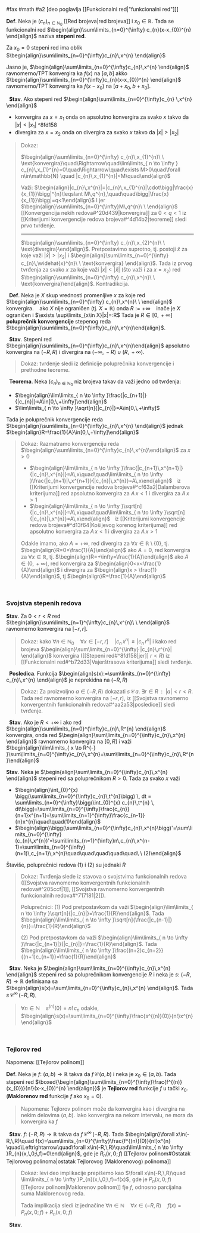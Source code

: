 #fax #math #a2 [deo poglavlja [[Funkcionalni red|"funkcionalni red"]]]
$\:$

**Def**. Neka je $\big(c_{n}\big)_{n\in\mathbb{N}_{0}}$ [[Red brojeva|red brojeva]] i $x_{0}\in\mathbb{R}$. Tada se funkcionalni red $\begin{align}\sum\limits_{n=0}^{\infty} c_{n}(x-x_{0})^{n} \end{align}$ naziva **stepeni red**.

Za $x_{0}=0$ stepeni red ima oblik $\begin{align}\sum\limits_{n=0}^{\infty}c_{n}\,x^{n} \end{align}$

Jasno je, $\begin{align}\sum\limits_{n=0}^{\infty}c_{n}\,x^{n} \end{align}$ ravnomerno/TPT konvergira ka $f(x)$ na $[a,\,b]$ akko  $\begin{align}\sum\limits_{n=0}^{\infty}c_{n}(x-x_{0})^{n} \end{align}$ ravnomerno/TPT konvergira ka $f(x-x_{0})$ na $[a+x_{0},\,b+x_{0}]$.

$\:$
**Stav**. Ako stepeni red $\begin{align}\sum\limits_{n=0}^{\infty}c_{n} \,x^{n} \end{align}$
- konvergira za $x=x_{1}$ onda on apsolutno konvergira za svako $x$ takvo da $|x|<|x_{1}|$ ^8fd158
- divergira za $x=x_{2}$ onda on divergira za svako $x$ takvo da $|x|>|x_{2}|$

> Dokaz:
>
> $\begin{align}\sum\limits_{n=0}^{\infty} c_{n}\,x_{1}^{n}\ \ \text{konvergira}\quad\Rightarrow\quad\lim\limits_{ n \to \infty } c_{n}\,x_{1}^{n}=0\quad\Rightarrow\quad\exists M>0\quad\forall n\in\mathbb{N} \quad |c_{n}\,x_{1}^{n}|<M\quad\end{align}$
>
> Važi: 
> $\begin{align}|c_{n}\,x^{n}|=|c_{n}\,x_{1}^{n}|\cdot\bigg|\frac{x}{x_{1}}\bigg|^{n}\leqslant M\,q^{n},\quad\quad\bigg|\frac{x}{x_{1}}\bigg|=q<1\end{align}$
> I jer $\begin{align}\sum\limits_{n=0}^{\infty}M\,q^{n}\ \ \end{align}$ [[Konvergencija nekih redova#^20d439|konvergira]] za $0<q<1$ iz [[Kriterijumi konvergencije redova brojeva#^4d14b2|teoreme]] sledi prvo tvrđenje.
> ___
> $\begin{align}\sum\limits_{n=0}^{\infty} c_{n}\,x_{2}^{n}\ \ \text{divergira}\end{align}$.
> Pretpostavimo suprotno, tj. postoji $\widehat{x}$ za koje važi $|\widehat{x}|>|x_{2}|$ i $\begin{align}\sum\limits_{n=0}^{\infty} c_{n}\,\widehat{x}^{n}\ \ \text{konvergira} \end{align}$. Tada iz prvog tvrđenja za svako $x$ za koje važi $|x|<|\widehat{x}|$ (što važi i za $x= x_{2}$) red $\begin{align}\sum\limits_{n=0}^{\infty} c_{n}\,x^{n}\ \ \text{konvergira}\end{align}$. Kontradikcija.

$\:$
**Def**. Neka je $X$ skup vrednosti promenljive $x$ za koje red $\begin{align}\sum\limits_{n=0}^{\infty} c_{n}\,x^{n}\ \  \end{align}$ konvergira.
$\ \:$ ako $X$ nije ograničen (tj. $X=\mathbb{R}$) onda $R:=+\infty$
$\ \:$ inače je $X$ ograničen i $\exists \sup\limits_{x\in X}|x|=:R$
Tada je $R\in[0,\,+\infty]$ **poluprečnik konvergencije** stepenog reda $\begin{align}\sum\limits_{n=0}^{\infty}c_{n}\,x^{n}\end{align}$.

$\:$
**Stav**. Stepeni red $\begin{align}\sum\limits_{n=0}^{\infty}c_{n}\,x^{n}\end{align}$ apsolutno konvergira na $(-R,\,R)$ i divergira na $(-\infty,\,-R)\cup(R,\,+\infty)$.
> Dokaz: tvrđenje sledi iz definicije poluprečnika konvergencije i prethodne teoreme.

$\:$
**Teorema**. Neka $\big(c_{n}\big)_{n\in\mathbb{N}_{0}}$ niz brojeva takav da važi jedno od tvrđenja:
- $\begin{align}\lim\limits_{ n \to \infty }\frac{|c_{n+1}|}{|c_{n}|}=A\in[0,\,+\infty]\end{align}$
- $\lim\limits_{ n \to \infty }\sqrt[n]{|c_{n}|}=A\in[0,\,+\infty]$

Tada je poluprečnik konvergencije reda $\begin{align}\sum\limits_{n=0}^{\infty}c_{n}\,x^{n} \end{align}$ jednak $\begin{align}R=\frac{1}{A}\in[0,\,+\infty]\end{align}$
> Dokaz:
> Razmatramo konvergenciju reda $\begin{align}\sum\limits_{n=0}^{\infty}c_{n}\,x^{n}\end{align}$ za $x>0$
> - $\begin{align}\lim\limits_{ n \to \infty }\frac{|c_{n+1}\,x^{n+1}|}{|c_{n}\,x^{n}|}=A\,x\quad\quad\lim\limits_{ n \to \infty }\frac{|c_{n+1}|\,x^{n+1}}{|c_{n}|\,x^{n}}=A\,x\end{align}$
>   $\:$
> iz [[Kriterijumi konvergencije redova brojeva#^cf63a2|Dalamberova kriterijuma]] red apsolutno konvergira za $A\,x<1$ i divergira za $A\,x>1$
> $\:$
> - $\begin{align}\lim\limits_{ n \to \infty }\sqrt[n]{|c_{n}\,x^{n}|}=A\,x\quad\quad\lim\limits_{ n \to \infty }\sqrt[n]{|c_{n}|\,x^{n}}=A\,x\end{align}$
>   $\:$
> iz [[Kriterijumi konvergencije redova brojeva#^d13f64|Košijevog korenog kriterijuma]] red apsolutno konvergira za $A\,x<1$ i divergira za $A\,x>1$
> 
> Odakle imamo, 
> ako $A=+\infty$, red divergira za $\forall x\in\mathbb{R}\setminus\{0\}$, tj. $\begin{align}R=0=\frac{1}{A}\end{align}$
> ako $A=0$, red konvergira za $\forall x\in\mathbb{R}$, tj. $\begin{align}R=+\infty=\frac{1}{A}\end{align}$ 
> ako $A\in(0,\,+\infty)$, red konvergira za $\begin{align}0<x<\frac{1}{A}\end{align}$ i divergira za $\begin{align}x > \frac{1}{A}\end{align}$, tj $\begin{align}R=\frac{1}{A}\end{align}$

$\:$
### Svojstva stepenih redova

**Stav**. Za $0<r<R$ red $\ \:$ $\begin{align}\sum\limits_{n=1}^{\infty}c_{n}\,x^{n}\ \ \end{align}$ ravnomerno konvergira na $[-r,\,r]$.
> Dokaz: kako $\forall n\in\mathbb{N}_{0}\quad\forall x\in[-r,\,r]\quad|c_{n}\,x^{n}|\leqslant|c_{n}\,r^{n}|$ i kako red brojeva $\begin{align}\sum\limits_{n=0}^{\infty} |c_{n}\,r^{n}| \end{align}$ konvergira ([[Stepeni red#^8fd158|jer]] $r<R$) iz [[Funkcionalni red#^b72d33|Vajerštrasova kriterijuma]] sledi tvrđenje.

$\:$
**Posledica**. Funkcija $\begin{align}s(x):=\sum\limits_{n=0}^{\infty} c_{n}\,x^{n} \end{align}$ je neprekidna na $(-R,\,R)$
> Dokaz: Za proizvoljno $a\in(-R,\,R)$ dokazati $s\,\mathcal{C}\,a$.
> $\exists r\in R\ \  :\ \ |a|<r<R$. Tada red ravnomerno konvergira na $[-r,\,r]$, iz [[Svojstva ravnomerno konvergentnih funkcionalnih redova#^aa2a53|posledice]] sledi tvrđenje.

$\:$
**Stav**. Ako je $R < +\infty$ i ako red $\begin{align}\sum\limits_{n=0}^{\infty}c_{n}\,R^{n} \end{align}$ konvergira, onda red $\begin{align}\sum\limits_{n=0}^{\infty}c_{n}\,x^{n} \end{align}$ ravnomerno konvergira na $[0, R]$ i važi $\begin{align}\lim\limits_{ x \to R^{-} }\sum\limits_{n=0}^{\infty}c_{n}\,x^{n}=\sum\limits_{n=0}^{\infty}c_{n}\,R^{n}\end{align}$

**Stav**. Neka je $\begin{align}\sum\limits_{n=0}^{\infty}c_{n}\,x^{n} \end{align}$ stepeni red sa poluprečnikom $R>0$. Tada za svako $x$ važi
- $\begin{align}\int_{0}^{x} \bigg(\sum\limits_{n=0}^{\infty}c_{n}\,t^{n}\bigg)  \, dt = \sum\limits_{n=0}^{\infty}\bigg(\int_{0}^{x} c_{n}\,t^{n} \, dt\bigg)=\sum\limits_{n=0}^{\infty}\frac{c_{n}}{n+1}x^{n+1}=\sum\limits_{n=1}^{\infty}\frac{c_{n-1}}{n}x^{n}\quad\quad(1)\end{align}$
- $\begin{align}\bigg(\sum\limits_{n=0}^{\infty}c_{n}\,x^{n}\bigg)'=\sum\limits_{n=0}^{\infty}(c_{n}\,x^{n})'=\sum\limits_{n=1}^{\infty}n\,c_{n}\,x^{n-1}=\sum\limits_{n=0}^{\infty}(n+1)\,c_{n+1}\,x^{n}\quad\quad\quad\quad\quad\ \ (2)\end{align}$

Štaviše, poluprečnici redova $(1)$ i $(2)$ su jednaki $R$
> Dokaz: 
> Tvrđenja slede iz stavova o svojstvima funkcionalnih redova ([[Svojstva ravnomerno konvergentnih funkcionalnih redova#^205ccf|1]], [[Svojstva ravnomerno konvergentnih funkcionalnih redova#^717181|2]]).
> 
> Poluprečnici:
> $(1)$ Pod pretpostavkom da važi $\begin{align}\lim\limits_{ n \to \infty }\sqrt[n]{|c_{n}|}=\frac{1}{R}\end{align}$.
> Tada $\begin{align}\lim\limits_{ n \to \infty }\sqrt[n]{\frac{|c_{n-1}|}{n}}=\frac{1}{R}\end{align}$
> 
> $(2)$ Pod pretpostavkom da važi $\begin{align}\lim\limits_{ n \to \infty }\frac{|c_{n+1}|}{|c_{n}|}=\frac{1}{R}\end{align}$.
> Tada $\begin{align}\lim\limits_{ n \to \infty }\frac{(n+2)c_{n+2}}{(n+1)c_{n+1}}=\frac{1}{R}\end{align}$

$\:$
**Stav**. Neka je $\begin{align}\sum\limits_{n=0}^{\infty}c_{n}\,x^{n} \end{align}$ stepeni red sa poluprečnikom konvergencije $R$ i neka je $s:\ (-R,\,R)\to\mathbb{R}$  definisana sa $\begin{align}s(x)=\sum\limits_{n=0}^{\infty}c_{n}\,x^{n} \end{align}$. Tada $s\,\mathcal{C}^{\infty}\,(-R,\,R)$.

>$\forall n\in\mathbb{N}\quad s^{(n)}(0)=n!\,c_{n}$
odakle, $\begin{align}s(x)=\sum\limits_{n=0}^{\infty}\frac{s^{(n)}(0)}{n!}x^{n} \end{align}$

$\:$
### Tejlorov red
Napomena: [[Tejlorov polinom]]

**Def**. Neka je $f:\ (a,\,b)\to\mathbb{R}$ takva da $f\,\mathcal{C}\,(a,\,b)$ i neka je $x_{0}\in(a,\,b)$. Tada stepeni red $\boxed{\begin{align}\sum\limits_{n=0}^{\infty}\frac{f^{(n)}(x_{0})}{n!}(x-x_{0})^{n} \end{align}}$ je **Tejlorov red** funkcije $f$ u tački $x_{0}$. (**Maklorenov red** funkcije $f$ ako $x_{0}=0$).

> Napomena: Tejlorov polinom može da konvergira kao i divergira na nekim delovima $(a,\,b)$. Iako konvergira na nekom intervalu, ne mora da konvergira ka $f$

$\:$
**Stav**. $f:\ (-R,\,R)\to\mathbb{R}$ takva da $f\,\mathcal{C}^{\infty}\,(-R,\,R)$. Tada
$\begin{align}\forall x\in(-R,\,R)\quad f(x)=\sum\limits_{n=0}^{\infty}\frac{f^{(n)}(0)}{n!}x^{n} \quad\Leftrightarrow\quad\forall x\in(-R,\,R)\quad\lim\limits_{ n \to \infty }R_{n}(x,\,0;\,f)=0\end{align}$, 
gde je $R_{n}(x,\,0;\,f)$ [[Tejlorov polinom#Ostatak Tejlorovog polinoma|ostatak Tejlorovog (Maklorenovog) polinoma]]

> Dokaz: levi deo implikacije prepišemo kao
> $\forall x\in(-R,\,R)\quad \lim\limits_{ n \to \infty }P_{n}(x,\,0;\,f)=f(x)$,
> gde je $P_{n}(x,\,0;\,f)$ [[Tejlorov polinom|Maklorenov polinom]] fje $f$, odnosno parcijalna suma Maklorenovog reda.
> 
> Tada implikacija sledi iz jednačine $\forall n\in\mathbb{N}\quad\forall x\in(-R,\,R)\quad f(x)=P_{n}(x,\,0;\,f)+R_{n}(x,\,0;\,f)$

$\:$
**Stav**.